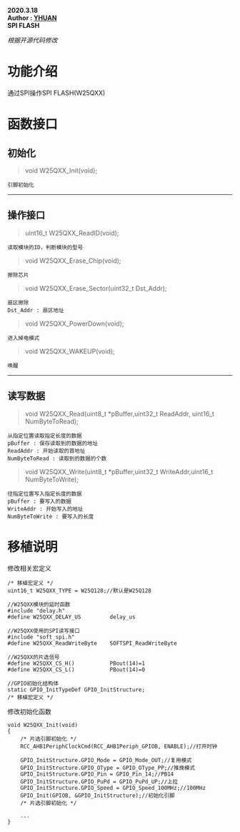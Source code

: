**2020.3.18**  
**Author : [YHUAN](https://github.com/yhuan416)**  
**SPI FLASH**

*根据开源代码修改*

# 功能介绍
通过SPI操作SPI FLASH(W25QXX)

# 函数接口

## 初始化
> void W25QXX_Init(void);
```
引脚初始化
```

---

## 操作接口
> uint16_t W25QXX_ReadID(void);
```
读取模块的ID，判断模块的型号
```

> void W25QXX_Erase_Chip(void);
```
擦除芯片
```

> void W25QXX_Erase_Sector(uint32_t Dst_Addr);
```
扇区擦除
Dst_Addr : 扇区地址
```

> void W25QXX_PowerDown(void);
```
进入掉电模式
```

> void W25QXX_WAKEUP(void);
```
唤醒
```

---

## 读写数据
> void W25QXX_Read(uint8_t *pBuffer,uint32_t ReadAddr, uint16_t NumByteToRead);
```
从指定位置读取指定长度的数据
pBuffer : 保存读取到的数据的地址
ReadAddr : 开始读取的首地址
NumByteToRead : 读取到的数据的个数
```

> void W25QXX_Write(uint8_t *pBuffer,uint32_t WriteAddr,uint16_t NumByteToWrite);
```
往指定位置写入指定长度的数据
pBuffer : 要写入的数据
WriteAddr : 开始写入的地址
NumByteToWrite : 要写入的长度
```

# 移植说明  
修改相关宏定义
```
/* 移植宏定义 */
uint16_t W25QXX_TYPE = W25Q128;//默认是W25Q128

//W25QXX模块的延时函数
#include "delay.h"
#define W25QXX_DELAY_US			delay_us

//W25QXX使用的SPI读写接口
#include "soft_spi.h"
#define W25QXX_ReadWriteByte	SOFTSPI_ReadWriteByte

//W25QXX的片选信号
#define W25QXX_CS_H()			PBout(14)=1
#define W25QXX_CS_L()			PBout(14)=0

//GPIO初始化结构体
static GPIO_InitTypeDef GPIO_InitStructure;
/* 移植宏定义 */
```

修改初始化函数
```
void W25QXX_Init(void)
{
	/* 片选引脚初始化 */
	RCC_AHB1PeriphClockCmd(RCC_AHB1Periph_GPIOB, ENABLE);//打开时钟
	
	GPIO_InitStructure.GPIO_Mode = GPIO_Mode_OUT;//复用模式
	GPIO_InitStructure.GPIO_OType = GPIO_OType_PP;//推挽模式
	GPIO_InitStructure.GPIO_Pin = GPIO_Pin_14;//PB14
	GPIO_InitStructure.GPIO_PuPd = GPIO_PuPd_UP;//上拉
	GPIO_InitStructure.GPIO_Speed = GPIO_Speed_100MHz;//100MHz
	GPIO_Init(GPIOB, &GPIO_InitStructure);//初始化引脚
	/* 片选引脚初始化 */
	
	...
} 
```
